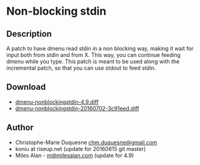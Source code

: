 Non-blocking stdin
==================

Description
-----------
A patch to have dmenu read stdin in a non blocking way, making it wait for
input both from stdin and from X. This way, you can continue feeding dmenu
while you type. This patch is meant to be used along with the incremental
patch, so that you can use stdout to feed stdin.

Download
--------
* [dmenu-nonblockingstdin-4.9.diff](dmenu-nonblockingstdin-4.9.diff)
* [dmenu-nonblockingstdin-20160702-3c91eed.diff](dmenu-nonblockingstdin-20160702-3c91eed.diff)

Author
------
* Christophe-Marie Duquesne <chm.duquesne@gmail.com>
* koniu at riseup.net (update for 20160615 git master)
* Miles Alan - m@milesalan.com (update for 4.9)
